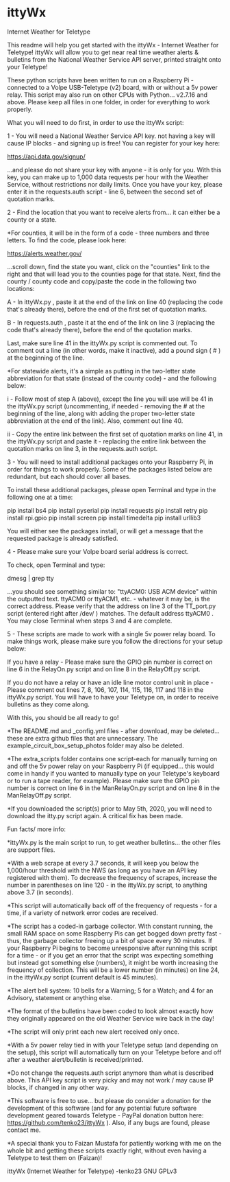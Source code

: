 # ittyWx
Internet Weather for Teletype


This readme will help you get started with the ittyWx - Internet Weather for Teletype!  ittyWx will allow you to get near real time weather alerts & bulletins from the National Weather Service API server, printed straight onto your Teletype!

These python scripts have been written to run on a Raspberry Pi - connected to a Volpe USB-Teletype (v2) board, with or without a 5v power relay.  This script may also run on other CPUs with Python... v2.7.16 and above.  Please keep all files in one folder, in order for everything to work properly.

What you will need to do first, in order to use the ittyWx script:


1 - You will need a National Weather Service API key.  not having a key will cause IP blocks - and signing up is free!  You can register for your key here:

https://api.data.gov/signup/

...and please do not share your key with anyone - it is only for you.  With this key, you can make up to 1,000 data requests per hour with the Weather Service, without restrictions nor daily limits.  Once you have your key, please enter it in the requests.auth script - line 6, between the second set of quotation marks.


2 - Find the location that you want to receive alerts from... it can either be a county or a state.

*For counties, it will be in the form of a code - three numbers and three letters.  To find the code, please look here:

https://alerts.weather.gov/

...scroll down, find the state you want, click on the "counties" link to the right and that will lead you to the counties page for that state.  Next, find the county / county code and copy/paste the code in the following two locations:

A - In ittyWx.py , paste it at the end of the link on line 40 (replacing the code that's already there), before the end of the first set of quotation marks.

B - In requests.auth , paste it at the end of the link on line 3 (replacing the code that's already there), before the end of the quotation marks.

Last, make sure line 41 in the ittyWx.py script is commented out.  To comment out a line (in other words, make it inactive), add a pound sign ( # ) at the beginning of the line.

*For statewide alerts, it's a simple as putting in the two-letter state abbreviation for that state (instead of the county code) - and the following below:

i - Follow most of step A (above), except the line you will use will be 41 in the ittyWx.py script (uncommenting, if needed - removing the # at the beginning of the line, along with adding the proper two-letter state abbreviation at the end of the link).  Also, comment out line 40.

ii - Copy the entire link between the first set of quotation marks on line 41, in the ittyWx.py script and paste it - replacing the entire link between the quotation marks on line 3, in the requests.auth script.


3 - You will need to install additional packages onto your Raspberry Pi, in order for things to work properly.  Some of the packages listed below are redundant, but each should cover all bases.

To install these additional packages, please open Terminal and type in the following one at a time:

pip install bs4
pip install pyserial
pip install requests
pip install retry
pip install rpi.gpio
pip install screen
pip install timedelta
pip install urllib3

You will either see the packages install, or will get a message that the requested package is already satisfied.


4 - Please make sure your Volpe board serial address is correct.

To check, open Terminal and type:

dmesg | grep tty

...you should see something similar to: "ttyACM0: USB ACM device" within the outputted text.  ttyACM0 or ttyACM1, etc. - whatever it may be, is the correct address.  Please verify that the address on line 3 of the TT_port.py script (entered right after /dev/ ) matches.  The default address ttyACM0 .  You may close Terminal when steps 3 and 4 are complete.


5 - These scripts are made to work with a single 5v power relay board.  To make things work, please make sure you follow the directions for your setup below:

If you have a relay - Please make sure the GPIO pin number is correct on line 6 in the RelayOn.py script and on line 8 in the RelayOff.py script.

If you do not have a relay or have an idle line motor control unit in place - Please comment out lines 7, 8, 106, 107, 114, 115, 116, 117 and 118 in the ittyWx.py script.  You will have to have your Teletype on, in order to receive bulletins as they come along.


With this, you should be all ready to go!

*The README.md and _config.yml files - after download, may be deleted... these are extra github files that are unnecessary.  The example_circuit_box_setup_photos folder may also be deleted.

*The extra_scripts folder contains one script-each for manually turning on and off the 5v power relay on your Raspberry Pi (if equipped... this would come in handy if you wanted to manually type on your Teletype's keyboard or to run a tape reader, for example).  Please make sure the GPIO pin number is correct on line 6 in the ManRelayOn.py script and on line 8 in the ManRelayOff.py script.

*If you downloaded the script(s) prior to May 5th, 2020, you will need to download the itty.py script again.  A critical fix has been made. 



Fun facts/ more info:

*ittyWx.py is the main script to run, to get weather bulletins... the other files are support files.

*With a web scrape at every 3.7 seconds, it will keep you below the 1,000/hour threshold with the NWS (as long as you have an API key registered with them).  To decrease the frequency of scrapes, increase the number in parentheses on line 120 - in the ittyWx.py script, to anything above 3.7 (in seconds).

*This script will automatically back off of the frequency of requests - for a time, if a variety of network error codes are received.

*The script has a coded-in garbage collector.  With constant running, the small RAM space on some Raspberry Pis can get bogged down pretty fast - thus, the garbage collector freeing up a bit of space every 30 minutes.  If your Raspberry Pi begins to become unresponsive after running this script for a time - or if you get an error that the script was expecting something but instead got something else (numbers), it might be worth increasing the frequency of collection.  This will be a lower number (in minutes) on line 24, in the ittyWx.py script (current default is 45 minutes).

*The alert bell system:  10 bells for a Warning; 5 for a Watch; and 4 for an Advisory, statement or anything else.

*The format of the bulletins have been coded to look almost exactly how they originally appeared on the old Weather Service wire back in the day!

*The script will only print each new alert received only once.

*With a 5v power relay tied in with your Teletype setup (and depending on the setup), this script will automatically turn on your Teletype before and off after a weather alert/bulletin is received/printed.

*Do not change the requests.auth script anymore than what is described above.  This API key script is very picky and may not work / may cause IP blocks, if changed in any other way.

*This software is free to use... but please do consider a donation for the development of this software (and for any potential future software development geared towards Teletype - PayPal donation button here: https://github.com/tenko23/ittyWx ).  Also, if any bugs are found, please contact me.

*A special thank you to Faizan Mustafa for patiently working with me on the whole bit and getting these scripts exactly right, without even having a Teletype to test them on (Faizan)!


ittyWx (Internet Weather for Teletype)
-tenko23
GNU GPLv3
